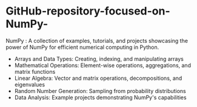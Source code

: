 # GitHub-repository-focused-on-NumPy-
NumPy : A collection of examples, tutorials, and projects showcasing the power of NumPy for efficient numerical computing in Python.
- Arrays and Data Types: Creating, indexing, and manipulating arrays
- Mathematical Operations: Element-wise operations, aggregations, and matrix functions
- Linear Algebra: Vector and matrix operations, decompositions, and eigenvalues
- Random Number Generation: Sampling from probability distributions
- Data Analysis: Example projects demonstrating NumPy's capabilities
